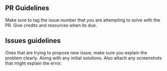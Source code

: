 
## PR Guidelines

Make sure to tag the issue number that you are attempting to solve with the PR. Give credits and resources when its due.

## Issues guidelines

Ones that are trying to propose new issue, make sure you explain the problem clearly. Along with any initial solutions. Also attach any screenshots that might explain the error.
